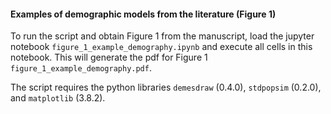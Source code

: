 #### Examples of demographic models from the literature (Figure 1)

To run the script and obtain Figure 1 from the manuscript, load the jupyter notebook `figure_1_example_demography.ipynb` and execute all cells in this notebook. This will generate the pdf for Figure 1 `figure_1_example_demography.pdf`.

The script requires the python libraries `demesdraw` (0.4.0), `stdpopsim` (0.2.0), and `matplotlib` (3.8.2).
